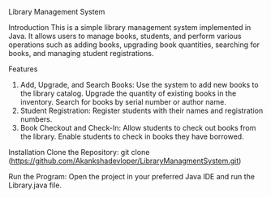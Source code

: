 Library Management System

Introduction
This is a simple library management system implemented in Java. It allows users to manage books, students, and perform various operations such as adding books, upgrading book quantities, searching for books, and managing student registrations.

Features
1. Add, Upgrade, and Search Books:
Use the system to add new books to the library catalog.
Upgrade the quantity of existing books in the inventory.
Search for books by serial number or author name.
2. Student Registration:
Register students with their names and registration numbers.
3. Book Checkout and Check-In:
Allow students to check out books from the library.
Enable students to check in books they have borrowed.


Installation
Clone the Repository:
git clone (https://github.com/Akankshadevloper/LibraryManagmentSystem.git)

Run the Program:
Open the project in your preferred Java IDE and run the Library.java file.

